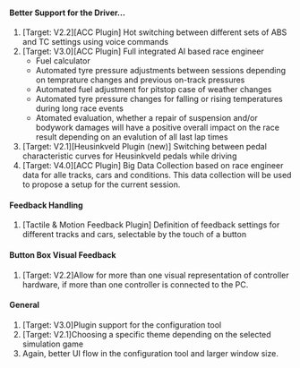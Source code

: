 #### Better Support for the Driver...
  1. [Target: V2.2][ACC Plugin] Hot switching between different sets of ABS and TC settings using voice commands
  2. [Target: V3.0][ACC Plugin] Full integrated AI based race engineer
     - Fuel calculator
     - Automated tyre pressure adjustments between sessions depending on temprature changes and previous on-track pressures
	 - Automated fuel adjustment for pitstop case of weather changes
	 - Automated tyre pressure changes for falling or rising temperatures during long race events
     - Atomated evaluation, whether a repair of suspension and/or bodywork damages will have a positive overall impact on the race result depending on an evalution of all last lap times 
  3. [Target: V2.1][Heusinkveld Plugin (new)] Switching between pedal characteristic curves for Heusinkveld pedals while driving
  4. [Target: V4.0][ACC Plugin] Big Data Collection based on race engineer data for alle tracks, cars and conditions. This data collection will be used to propose a setup for the current session.
  
#### Feedback Handling
  1. [Tactile & Motion Feedback Plugin] Definition of feedback settings for different tracks and cars, selectable by the touch of a button
  
#### Button Box Visual Feedback
  1. [Target: V2.2]Allow for more than one visual representation of controller hardware, if more than one controller is connected to the PC.
  
#### General
  1. [Target: V3.0]Plugin support for the configuration tool
  2. [Target: V2.1]Choosing a specific theme depending on the selected simulation game
  3. Again, better UI flow in the configuration tool and larger window size.
